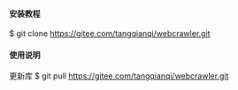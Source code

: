 #### 安装教程

$ git clone https://gitee.com/tangqianqi/webcrawler.git

#### 使用说明

更新库 $ git pull https://gitee.com/tangqianqi/webcrawler.git

